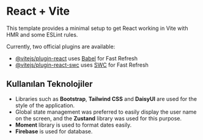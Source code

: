 # React + Vite

This template provides a minimal setup to get React working in Vite with HMR and some ESLint rules.

Currently, two official plugins are available:

- [@vitejs/plugin-react](https://github.com/vitejs/vite-plugin-react/blob/main/packages/plugin-react/README.md) uses [Babel](https://babeljs.io/) for Fast Refresh
- [@vitejs/plugin-react-swc](https://github.com/vitejs/vite-plugin-react-swc) uses [SWC](https://swc.rs/) for Fast Refresh




 
## Kullanılan Teknolojiler 
- Libraries such as **Bootstrap**, **Tailwind CSS** and **DaisyUI** are used for the style of the application.
- Global state management was preferred to easily display the user name on the screen, and the **Zustand** library was used for this purpose.
- **Moment** library is used to format dates easily.
- **Firebase** is used for database.
